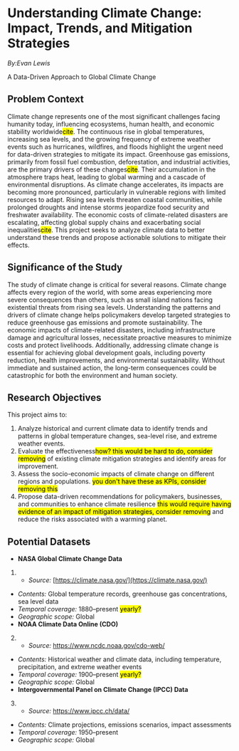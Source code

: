 # **Understanding Climate Change: Impact, Trends, and Mitigation Strategies**

*By:Evan Lewis*

A Data-Driven Approach to Global Climate Change

## **Problem Context**

Climate change represents one of the most significant challenges facing humanity today, influencing ecosystems, human health, and economic stability worldwide<mark>cite</mark>. The continuous rise in global temperatures, increasing sea levels, and the growing frequency of extreme weather events such as hurricanes, wildfires, and floods highlight the urgent need for data-driven strategies to mitigate its impact. Greenhouse gas emissions, primarily from fossil fuel combustion, deforestation, and industrial activities, are the primary drivers of these changes<mark>cite</mark>. Their accumulation in the atmosphere traps heat, leading to global warming and a cascade of environmental disruptions. As climate change accelerates, its impacts are becoming more pronounced, particularly in vulnerable regions with limited resources to adapt. Rising sea levels threaten coastal communities, while prolonged droughts and intense storms jeopardize food security and freshwater availability. The economic costs of climate-related disasters are escalating, affecting global supply chains and exacerbating social inequalities<mark>cite</mark>. This project seeks to analyze climate data to better understand these trends and propose actionable solutions to mitigate their effects.

## **Significance of the Study**

The study of climate change is critical for several reasons. Climate change affects every region of the world, with some areas experiencing more severe consequences than others, such as small island nations facing existential threats from rising sea levels. Understanding the patterns and drivers of climate change helps policymakers develop targeted strategies to reduce greenhouse gas emissions and promote sustainability. The economic impacts of climate-related disasters, including infrastructure damage and agricultural losses, necessitate proactive measures to minimize costs and protect livelihoods. Additionally, addressing climate change is essential for achieving global development goals, including poverty reduction, health improvements, and environmental sustainability. Without immediate and sustained action, the long-term consequences could be catastrophic for both the environment and human society.

## **Research Objectives**

This project aims to:

1. Analyze historical and current climate data to identify trends and patterns in global temperature changes, sea-level rise, and extreme weather events.  
2. Evaluate the effectiveness<mark>how?  this would be hard to do, consider removing</mark> of existing climate mitigation strategies and identify areas for improvement.  
3. Assess the socio-economic impacts of climate change on different regions and populations.  <mark>you don't have these as KPIs, consider removing this</mark>
4. Propose data-driven recommendations for policymakers, businesses, and communities to enhance climate resilience <mark>this would require having evidence of an impact of mitigation strategies, consider removing</mark> and reduce the risks associated with a warming planet.

## **Potential Datasets**

* **NASA Global Climate Change Data**  
1.  * *Source:* [https://climate.nasa.gov/](https://climate.nasa.gov/)  
  * *Contents:* Global temperature records, greenhouse gas concentrations, sea level data  
  * *Temporal coverage:* 1880–present  <mark>yearly?</mark>
  * *Geographic scope:* Global  
* **NOAA Climate Data Online (CDO)**  
2.  * *Source:* https://www.ncdc.noaa.gov/cdo-web/  
  * *Contents:* Historical weather and climate data, including temperature, precipitation, and extreme weather events  
  * *Temporal coverage:* 1900–present  <mark>yearly?</mark>
  * *Geographic scope:* Global  
* **Intergovernmental Panel on Climate Change (IPCC) Data**  
3.  * *Source:* https://www.ipcc.ch/data/  
  * *Contents:* Climate projections, emissions scenarios, impact assessments  
  * *Temporal coverage:* 1950–present  
  * *Geographic scope:* Global
